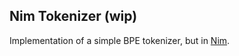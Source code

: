 ## Nim Tokenizer (wip)

Implementation of a simple BPE tokenizer, but in <a href="https://github.com/nim-lang/Nim">Nim</a>.
